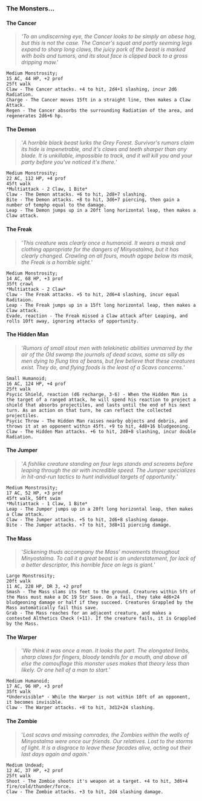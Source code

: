 ### The Monsters...
#### The Cancer
> *'To an undiscerning eye, the Cancer looks to be simply an obese hog, but this is not the case. The Cancer's squat and portly seeming legs expand to sharp long claws, the juicy pork of the beast is marked with boils and tumors, and its stout face is clipped back to a gross dripping maw.'*

```
Medium Monstrosity;
15 AC, 44 HP, +2 prof
25ft walk
Claw - The Cancer attacks. +4 to hit, 2d4+1 slashing, incur 2d6 Radiation.
Charge - The Cancer moves 15ft in a straight line, then makes a Claw Attack.
Regen - The Cancer absorbs the surrounding Radiation of the area, and regenerates 2d6+6 hp.
```

#### The Demon
> '*A horrible black beast lurks the Grey Forest. Survivor's rumors claim its hide is impenetrable, and it's claws and teeth sharper than any blade. It is unkillable, impossible to track, and it will kill you and your party before you've noticed it's there.*'

```
Medium Monstrosity;
22 AC, 112 HP, +4 prof
45ft walk
*Multiattack - 2 Claw, 1 Bite*
Claw - The Demon attacks. +6 to hit, 2d8+7 slashing.
Bite - The Demon attacks. +8 to hit, 3d6+7 piercing, then gain a number of temphp equal to the damage.
Leap - The Demon jumps up in a 20ft long horizontal leap, then makes a Claw attack.
```

#### The Freak
> '*This creature was clearly once a humanoid. It wears a mask and clothing appropriate for the dangers of Minyostalma, but it has clearly changed. Crawling on all fours, mouth agape below its mask, the Freak is a horrible sight.*'

```
Medium Monstrosity;
14 AC, 68 HP, +3 prof
35ft crawl
*Multiattack - 2 Claw*
Claw - The Freak attacks. +5 to hit, 2d6+4 slashing, incur equal Raditaion.
Leap - The Freak jumps up in a 15ft long horizontal leap, then makes a Claw attack.
Evade, reaction - The Freak missed a Claw attack after Leaping, and rolls 10ft away, ignoring attacks of opportunity.
```

#### The Hidden Man
> '*Rumors of small stout men with telekinetic abilities unmarred by the air of the Old swamp the journals of dead scavs, some as silly as men dying to flung tins of beans, but few believe that these creatures exist. They do, and flying foods is the least of a Scavs concerns.*'

```
Small Humanoid;
16 AC, 124 HP, +4 prof
25ft walk
Psycic Shield, reaction (d6 recharge, 3-6) - When the Hidden Man is the target of a ranged attack, he will spend his reaction to project a shield that absorbs projectiles, and lasts until the end of his next turn. As an action on that turn, he can reflect the collected projectiles.
Psycic Throw - The Hidden Man raises nearby objects and debris, and throws it at an opponent within 45ft. +9 to hit, 4d8+16 bludgeoning.
Claw - The Hidden Man attacks. +6 to hit, 2d8+8 slashing, incur double Radiation.
```

#### The Jumper
> '*A fishlike creature standing on four legs stands and screams before leaping through the air with incredible speed. The Jumper specializes in hit-and-run tactics to hunt individual targets of opportunity.*'

```
Medium Monstrosity;
17 AC, 52 HP, +3 prof
45ft walk, 50ft swim
*Multiattack - 1 Claw, 1 Bite*
Leap - The Jumper jumps up in a 20ft long horizontal leap, then makes a Claw attack.
Claw - The Jumper attacks. +5 to hit, 2d6+8 slashing damage.
Bite - The Jumper attacks. +7 to hit, 3d8+11 piercing damage.
```

#### The Mass
> '*Sickening thuds accompany the Mass' movements throughout Minyostalma. To call it a great beast is an understatement, for lack of a better descriptor, this horrible face on legs is giant.*'

```
Large Monstrosity;
20ft walk
11 AC, 228 HP, DR 3, +2 prof
Smash - The Mass slams its feet to the ground. Creatures within 5ft of the Mass must make a DC 19 Str Save. On a fail, they take 4d6+24 bludgeoning damage or half if they succeed. Creatures Grappled by the Mass automatically fail this save.
Grab - The Mass reaches for an adjacent creature, and makes a contested Althetics Check (+11). If the creature fails, it is Grappled by the Mass.
```

#### The Warper
> '*We think it was once a man. It looks the part. The elongated limbs, sharp claws for fingers, bloody tendrils for a mouth, and above all else the camouflage this monster uses makes that theory less than likely. Or one hell of a man to start.*'

```
Medium Humanoid;
17 AC, 96 HP, +3 prof
35ft walk
*Undervisible* - While the Warper is not within 10ft of an opponent, it becomes invisible. 
Claw - The Warper attacks. +8 to hit, 3d12+24 slashing.
```

#### The Zombie
> '*Lost scavs and missing comrades, the Zombies within the walls of Minyostalma were once our friends. Our relatives. Lost to the storms of light. It is a disgrace to leave these facades alive, acting out their last days again and again.*'

```
Medium Undead;
12 AC, 37 HP, +2 prof
25ft walk
Shoot - The Zombie shoots it's weapon at a target. +4 to hit, 3d6+4 fire/cold/thunder/force.
Claw - The Zombie attacks. +3 to hit, 2d4 slashing damage.
```